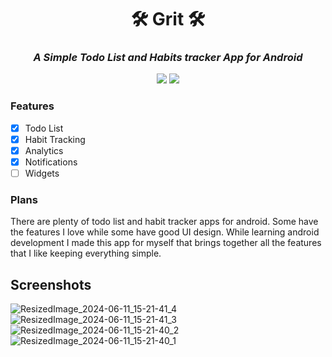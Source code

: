 <div align="center">  
  
<h1>🛠️ Grit 🛠️</h1>
<h3><i>A Simple Todo List and Habits tracker App for Android</i></h3>

</div>

<div align="center"> 
  
![](https://img.shields.io/github/last-commit/shub39/Grit?&style=for-the-badge&color=FFB1C8&logoColor=D9E0EE&labelColor=292324)
![](https://img.shields.io/github/repo-size/shub39/Grit?color=CAC992&label=SIZE&logo=googledrive&style=for-the-badge&logoColor=D9E0EE&labelColor=292324)

</div>

### Features
- [x] Todo List
- [x] Habit Tracking
- [x] Analytics
- [x] Notifications
- [ ] Widgets

### Plans
There are plenty of todo list and habit tracker apps for android. Some have the features I love while some have good UI design. While learning android development I made this app for myself that brings together all the features that I like keeping everything simple.

## Screenshots

![ResizedImage_2024-06-11_15-21-41_4](https://github.com/shub39/Grit/assets/143277026/075e98e4-9d13-4216-a653-233002a83269)
![ResizedImage_2024-06-11_15-21-41_3](https://github.com/shub39/Grit/assets/143277026/d6335283-1c66-4478-afcb-fe2823b26d51)
![ResizedImage_2024-06-11_15-21-40_2](https://github.com/shub39/Grit/assets/143277026/13350b5b-3489-4ee2-aa00-5e43cbabd123)
![ResizedImage_2024-06-11_15-21-40_1](https://github.com/shub39/Grit/assets/143277026/9693c1e2-b88c-4b9c-96fc-f43deba22fb7)

